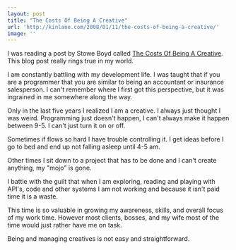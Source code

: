 ```yaml
---
layout: post
title: "The Costs Of Being A Creative"
url: 'http://kinlane.com/2008/01/11/the-costs-of-being-a-creative/'
image: ''
---
```


I was reading a post by Stowe Boyd called [The Costs Of Being A Creative][1]. This blog post really rings true in my world.

I am constantly battling with my development life. I was taught that if you are a programmer that you are similar to being an accountant or insurance salesperson. I can't remember where I first got this perspective, but it was ingrained in me somewhere along the way.

Only in the last five years I realized I am a creative. I always just thought I was weird. Programming just doesn't happen, I can't always make it happen between 9-5. I can't just turn it on or off.

Sometimes if flows so hard I have trouble controlling it. I get ideas before I go to bed and end up not falling asleep until 4-5 am.

Other times I sit down to a project that has to be done and I can't create anything, my "mojo" is gone.

I battle with the guilt that when I am exploring, reading and playing with API's, code and other systems I am not working and because it isn't paid time it is a waste.

This time is so valuable in growing my awareness, skills, and overall focus of my work time. However most clients, bosses, and my wife most of the time would just rather have me on task.

Being and managing creatives is not easy and straightforward.

   [1]: http://www.stoweboyd.com/message/2008/01/the-costs-of-be.html
